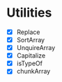 # Utilities

- [x] Replace
- [x] SortArray
- [x] UnquireArray
- [x] Capitalize
- [x] isTypeOf
- [x] chunkArray
